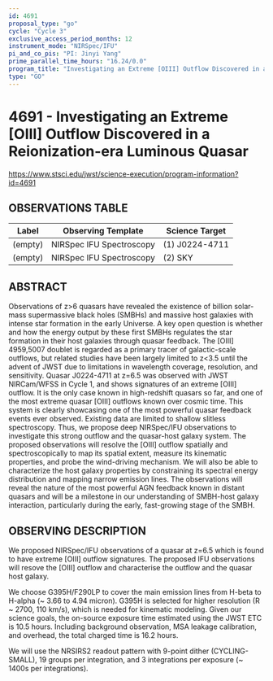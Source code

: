 ```yaml
---
id: 4691
proposal_type: "go"
cycle: "Cycle 3"
exclusive_access_period_months: 12
instrument_mode: "NIRSpec/IFU"
pi_and_co_pis: "PI: Jinyi Yang"
prime_parallel_time_hours: "16.24/0.0"
program_title: "Investigating an Extreme [OIII] Outflow Discovered in a Reionization-era Luminous Quasar"
type: "GO"
---
```

# 4691 - Investigating an Extreme [OIII] Outflow Discovered in a Reionization-era Luminous Quasar
https://www.stsci.edu/jwst/science-execution/program-information?id=4691
## OBSERVATIONS TABLE
| Label | Observing Template | Science Target |
|---|---|---|
| (empty) | NIRSpec IFU Spectroscopy | (1) J0224-4711 |
| (empty) | NIRSpec IFU Spectroscopy | (2) SKY |

## ABSTRACT

Observations of z>6 quasars have revealed the existence of billion solar-mass supermassive black holes (SMBHs) and massive host galaxies with intense star formation in the early Universe. A key open question is whether and how the energy output by these first SMBHs regulates the star formation in their host galaxies through quasar feedback. The [OIII] 4959,5007 doublet is regarded as a primary tracer of galactic-scale outflows, but related studies have been largely limited to z<3.5 until the advent of JWST due to limitations in wavelength coverage, resolution, and sensitivity. Quasar J0224-4711 at z=6.5 was observed with JWST NIRCam/WFSS in Cycle 1, and shows signatures of an extreme [OIII] outflow. It is the only case known in high-redshift quasars so far, and one of the most extreme quasar [OIII] outflows known over cosmic time. This system is clearly showcasing one of the most powerful quasar feedback events ever observed. Existing data are limited to shallow slitless spectroscopy. Thus, we propose deep NIRSpec/IFU observations to investigate this strong outflow and the quasar-host galaxy system. The proposed observations will resolve the [OIII] outflow spatially and spectroscopically to map its spatial extent, measure its kinematic properties, and probe the wind-driving mechanism. We will also be able to characterize the host galaxy properties by constraining its spectral energy distribution and mapping narrow emission lines. The observations will reveal the nature of the most powerful AGN feedback known in distant quasars and will be a milestone in our understanding of SMBH-host galaxy interaction, particularly during the early, fast-growing stage of the SMBH.

## OBSERVING DESCRIPTION

We proposed NIRSpec/IFU observations of a quasar at z=6.5 which is found to have extreme [OIII] outflow signatures. The proposed IFU observations will resove the [OIII] outflow and characterise the outflow and the quasar host galaxy.

We choose G395H/F290LP to cover the main emission lines from H-beta to H-alpha (~ 3.66 to 4.94 micron). G395H is selected for higher resolution (R ~ 2700, 110 km/s), which is needed for kinematic modeling. Given our science goals, the on-source exposure time estimated using the JWST ETC is 10.5 hours. Including background observation, MSA leakage calibration, and overhead, the total charged time is 16.2 hours.

We will use the NRSIRS2 readout pattern with 9-point dither (CYCLING-SMALL), 19 groups per integration, and 3 integrations per exposure (~ 1400s per integrations).